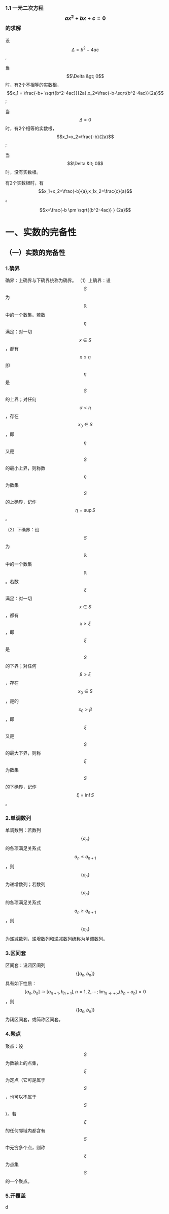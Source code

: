 ### 1.1 一元二次方程$$ax^2+bx+c=0$$的求解

设$$\Delta = b^2-4ac$$,

当$$\Delta &gt; 0$$时，有2个不相等的实数根，$$x_1 = \frac{-b+ \sqrt{b^2-4ac}}{2a},x_2=\frac{-b-\sqrt{b^2-4ac}}{2a}$$;

当$$\Delta = 0$$时，有2个相等的实数根，$$x_1=x_2=\frac{-b}{2a}$$;

当$$\Delta &lt; 0$$时，没有实数根。

有2个实数根时，有$$x_1+x_2=\frac{-b}{a},x_1x_2=\frac{c}{a}$$。

$$x=\frac{-b \pm \sqrt{(b^2-4ac)} } {2a}$$




# 一、实数的完备性
## （一）实数的完备性
### 1.确界
确界：上确界与下确界统称为确界。
（1）上确界：设$$S$$为$$\mathbb{R}$$中的一个数集。若数$$\eta$$满足：对一切$$x\in S$$，都有$$x\leqslant\eta$$即$$\eta$$是$$S$$的上界；对任何$$\alpha < \eta$$，存在$$x_0\in S$$，即$$\eta$$又是$$S$$的最小上界，则称数$$\eta$$为数集$$S$$的上确界，记作$$\eta=\sup S$$。

（2）下确界：设$$S$$为$$\mathbb{R}$$中的一个数集$$\mathbb{R}$$。若数$$\xi$$满足：对一切$$x\in S$$，都有$$x\geqslant\xi$$，即$$\xi$$是$$S$$的下界；对任何$$\beta > \xi$$，存在$$x_0\in S$$，是的$$x_0 > \beta$$，即$$\xi$$又是$$S$$的最大下界，则称$$\xi$$为数集$$S$$的下确界，记作$$\xi=\inf S$$。



### 2.单调数列
单调数列：若数列$$\{a_n\}$$的各项满足关系式$$a_n \leqslant a_{n+1}$$，则$$\{a_n\}$$为递增数列；若数列$$\{a_n\}$$的各项满足关系式$$a_n \geqslant a_{n+1}$$，则$$\{a_n\}$$为递减数列，递增数列和递减数列统称为单调数列。

### 3.区间套
区间套：设闭区间列$$\{[a_n,b_n]\}$$具有如下性质：$$[a_n,b_n] \supset [a_{n+1},b_{n+1}],n=1,2,\cdots;\lim_{n\rightarrow+\infty}(b_n-a_n)=0$$，则$$\{[a_n,b_n]\}$$为闭区间套，或简称区间套。

### 4.聚点
聚点：设$$S$$为数轴上的点集，$$\xi$$为定点（它可是属于$$S$$，也可以不属于$$S$$）。若$$\xi$$的任何邻域内都含有$$S$$中无穷多个点，则称$$\xi$$为点集$$S$$的一个聚点。

### 5.开覆盖




d



























